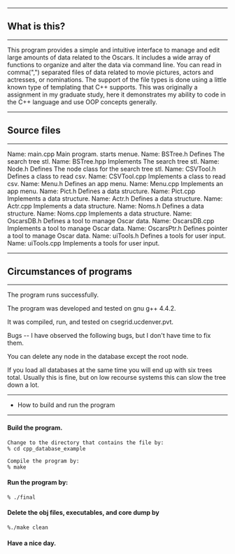 *******************************************************

## What is this?

*******************************************************

This program provides a simple and intuitive interface to manage and edit large amounts of data related to the Oscars. It includes a wide array of functions to organize and alter the data via command line. You can read in comma(",") separated files of data related to movie pictures, actors and actresses, or nominations. The support of the file types is done using a little known type of templating that C++ supports. This was originally a assignment in my graduate study, here it demonstrates my ability to code in the C++ language and use OOP concepts generally.

*******************************************************
##  Source files
*******************************************************

Name:  main.cpp
    Main program. starts menue.
Name:  BSTree.h
    Defines The search tree stl.
Name:  BSTree.hpp
    Implements The search tree stl.
Name:  Node.h
    Defines The node class for the search tree stl.
Name:  CSVTool.h
    Defines a class to read csv.
Name:  CSVTool.cpp
    Implements a class to read csv.
Name:  Menu.h
    Defines an app menu.
Name:  Menu.cpp
    Implements an app menu.
Name:  Pict.h
    Defines a data structure.
Name:  Pict.cpp
    Implements a data structure.
Name:  Actr.h
    Defines a data structure.
Name:  Actr.cpp
    Implements a data structure.
Name:  Noms.h
    Defines a data structure.
Name:  Noms.cpp
    Implements a data structure.
Name:  OscarsDB.h
    Defines a tool to manage Oscar data.
Name:  OscarsDB.cpp
    Implements a tool to manage Oscar data.
Name:  OscarsPtr.h
    Defines pointer a tool to manage Oscar data.
Name:  uiTools.h
    Defines a tools for user input.
Name:  uiTools.cpp
    Implements a tools for user input.

*******************************************************
##  Circumstances of programs
*******************************************************

   The program runs successfully.

   The program was developed and tested on gnu g++ 4.4.2.  
   
   It was compiled, run, and tested on csegrid.ucdenver.pvt.

   Bugs -- I have observed the following bugs, but I don't have time to fix them.
   
   You can delete any node in the database except the root node. 
   
   If you load all databases at the same time you will end up with six trees total. Usually this is fine, but on low recourse systems this can slow the tree down a lot.

*******************************************************
*  How to build and run the program
*******************************************************

#### Build the program.

    Change to the directory that contains the file by:
    % cd cpp_database_example

    Compile the program by:
    % make

#### Run the program by:
    % ./final

#### Delete the obj files, executables, and core dump by
    %./make clean

#### Have a nice day.







